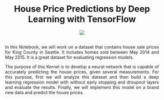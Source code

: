 <div align="center">
  
# House Price Predictions by Deep Learning with TensorFlow <center>
</div>


<div align="center">
<img src="https://user-images.githubusercontent.com/69224996/96798591-13accf00-13b6-11eb-9465-47fecfc78e4b.jpg" >
</div>

<br />

<div align="justify">

In this Notebook, we will work on a dataset that contains house sale prices for King County in Seattle. It includes homes sold between May 2014 and May 2015. It is a great dataset for evaluating regression models.

The purpose of this Kernel is to develop a neural network that is capable of accurately predicting the house prices, given several measurements. For this purpose, first we will analyze this dataset and then build a deep learning regression model with without early stopping and droupout layers and evaluate the results. Finally, we will implement this model on a brand new data and predict the house prices.


</div>
